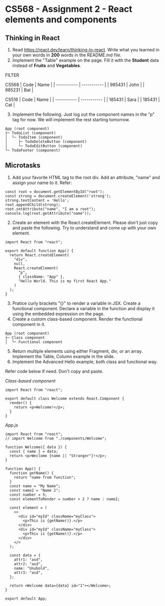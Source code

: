 # CS568 - Assignment 2 - React elements and components
## Thinking in React
1. Read https://react.dev/learn/thinking-in-react. Write what you learned in your own words in **200** words in the README.md file.
2. Implement the "Table" example on the page. Fill it with the **Student** data instead of **Fruits** and **Vegetables**.

FILTER

CS568
| Code      | Name |
| ----------- | ----------- |
| 985431      | John       |
| 985231   | Bat        |

CS516
| Code      | Name |
| ----------- | ----------- |
| 185431      | Sara       |
| 185431   | Cat        |

3. Implement the following. Just log out the component names in the "p" tag for now. We will implement the rest starting tomorrow.
```
App (root component)
├─ TodoList (component)
│  └─ TodoItem (component)
│     ├─ TodoDeleteButton (component)
│     └─ TodoEditButton (component)
└─ TodoFooter (component)
```

## Microtasks
1. Add your favorite HTML tag to the root div. Add an attribute, "name" and assign your name to it. Refer:
```
const root = document.getElementById("root");
const strong = document.createElement('strong');
strong.textContent = 'Hello';
root.appendChild(strong);
root.setAttribute("name", "I am a root");
console.log(root.getAttribute("name"));
```
2. Create an element with the React.createElement. Please don't just copy and paste the following. Try to understand and come up with your own element.
```
import React from "react";

export default function App() {
  return React.createElement(
    "div",
    null,
    React.createElement(
      "p",
      { className: "App" },
      "Hello World. This is my first React App."
    )
  );
}

```
3. Pratice curly brackets "{}" to render a variable in JSX. Create a functional component. Declare a variable in the function and display it using the embedded expression on the page. 
4. Create a custom class-based component. Render the functional component in it.
```
App (root component)
├─ Class component
│  └─ Functional component
```
5. Return multiple elements using either Fragment, div, or an array. Implement the Table, Column example in the slide.
6. Implement the Advanced Hello example, both class and functional way.

Refer code below if need. Don't copy and paste.

*Class-based component*

```
import React from "react";

export default class Welcome extends React.Component {
  render() {
    return <p>Welcome!</p>;
  }
}
```

*App.js*

```
import React from "react";
// import Welcome from "./components/Welcome";

function Welcome({ data }) {
  const { name } = data;
  return <p>Weclome {name || "Stranger"}!</p>;
}

function App() {
  function getName() {
    return "name from function";
  }
  const name = "My Name";
  const name2 = "Name 2";
  const number = 5;
  const elementToRender = number > 2 ? name : name2;

  const element = (
    <>
      <div id="myId" className="myClass">
        <p>This is {getName()}.</p>
      </div>
      <div id="myId" className="myClass">
        <p>This is {getName()}.</p>
      </div>
    </>
  );

  const data = {
    attr1: "asd",
    attr2: "asd",
    name: "Unubold",
    attr3: "asd",
  };

  return <Welcome data={data} id="1"></Welcome>;
}

export default App;
```
